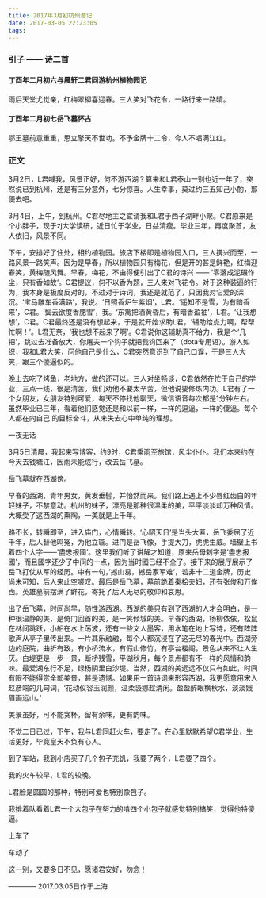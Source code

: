 ```yaml
---
title: 2017年3月初杭州游记
date: 2017-03-05 22:23:05
tags:
---
```

### 引子 —— 诗二首

#### 丁酉年二月初六与晨轩二君同游杭州植物园记

雨后天堂尤觉亲，红梅翠柳喜迎春。三人笑对飞花令，一路行来一路晴。

#### 丁酉年二月初七岳飞墓怀古

鄂王墓前意重重，思立擎天不世功。不予金牌十二令，今人不唱满江红。

### 正文

3月2日，L君喊我，风景正好，何不游西湖？算来和L君泰山一别也近一年了，突然说已到杭州，还是有三分意外，七分惊喜。人生幸事，莫过约三五知己小酌，那便去吧。

3月4日，上午，到杭州。C君尽地主之宜请我和L君于西子湖畔小聚。C君原来是个小胖子，现于zj大学读研，近日忙于学业，日益清瘦。毕业三年，再度聚首，友人依旧，风景不同。

下午，安排好了住处，相约植物园。旅店下楼即是植物园入口，三人携兴而至，一路风景一路笑声。因为是早春，所以植物园只有梅花，但是开的甚是鲜艳，红梅迎春笑，黄梅随风舞。早春，梅花，不由得便引出了C君的诗兴 —— ’零落成泥碾作尘，只有香如故‘。C君提议，何不以香为题，三人来对飞花令。对于这种装逼的行为，我本身是极度反对的，不过对于诗词，我还是就范了，只因我对它爱的深沉。‘宝马雕车香满路’，我说。‘日照香炉生紫烟’，L君。‘遥知不是雪，为有暗香来’，C君。‘鬓云欲度香腮雪’，我。‘东篱把酒黄昏后，有暗香盈袖’，L君。‘让我想想’，C君。C君最终还是没有想起来，于是就开始求助L君，‘辅助给点力啊，帮帮忙啊！’。L君无奈，‘我也想不起来了啊’。C君说你这辅助真不给力，我是个‘几把’，跳过去准备放大，你屠夫一个钩子就把我钩回来了（dota专用语）。游人如织，我和L君大笑，问他自己是什么，C君突然意识到了自己口误，于是三人大笑，跟三个傻逼似的。

晚上去吃了烤鱼，老地方，做的还可以。三人对坐畅谈，C君依然在忙于自己的学业，三点一线，很是清苦。我们劝他不要太辛苦，但他说要修炼内功。L君有了一个女朋友，女朋友特别可爱，每天不停找他聊天，微信语音每次都是1分钟左右。虽然毕业已三年，看着他们感觉还是和以前一样，一样的逗逼，一样的傻逼。每个人都在向自己
的目标奋斗，从未失去心中单纯的理想。

一夜无话

3月5日清晨，我起来写博客，约9时，C君乘雨至旅馆，风尘仆仆。我们本来约在今天去钱塘江，因雨未能成行，改去岳飞墓。

岳飞墓就在西湖傍。

早春的西湖，青年男女，黄发垂髫，并怡然而来。我们路上遇上不少唇红齿白的年轻妹子，不禁意动。杭州的妹子，漂亮是那种很温柔的美，平平淡淡却万种风情。大概受了这西湖的熏陶，一美就是上千年。

路不长，转瞬即至，进入庙门，心情瞬转。‘心昭天日’是当头大匾，岳飞委屈了近千年，后人替他鸣冤，为他立匾。进门是岳飞像，手提大刀，虎虎生威。墙壁上书着四个大字——‘盡忠报國’。这里我们听了讲解才知道，原来岳母刺字是‘盡忠报國’，而且國字还少了中间的一点，因为当时國已经不全了。接下来的展厅展示了岳飞打仗从军的经历。中有一句，’撼山易，撼岳家军难‘，若非十二道金牌，历史尚未可知，后人来此空嗟叹。最后是岳飞墓，墓前跪着秦桧夫妇，还有张俊和万俟卣。英雄墓前摆满了鲜花，寄托了后人无尽的敬仰和哀思。

出了岳飞墓，时间尚早，随性游西湖。西湖的美只有到了西湖的人才会明白，是一种很温静的美，是倚门回首的美，是一笑倾城的美。早春的西湖，杨柳依依，松鼠在林间跳跃，小船在水上荡波，还有一些文人墨客，用水笔在地上写诗，还有阵阵歌声从亭子里传出来。一片其乐融融，每个人都沉浸在了这无尽的春光中。西湖旁边的庭院，曲折有致，有小桥流水，有假山修竹，有亭台楼阁，景色从来不让人生厌。白堤更是一步一景，断桥残雪，平湖秋月，每个景点都有不一样的风情和韵味。最爱湖东行不足，绿杨阴里白沙堤。当然，西湖的美远远不仅只有如此，时间有限不能得赏全部美景，甚是遗憾。如果用一首诗词来形容西湖，我更愿意用宋人赵彦端的几句词，‘花动仪容玉润颜，温柔袅娜趁清闲。盈盈醉眼横秋水，淡淡娥眉画远山。’

美景虽好，可不能贪杯，留有余味，更有韵味。

不觉二日已过，下午，我与L君同赶火车，要走了。在心里默默希望C君学业，生活更好，毕竟皇天不负有心人。

到了车站，我到小店买了几个包子充饥，我要了两个，L君要了四个。

我的火车较早，L君的较晚。

L君脸是圆圆的那种，特别可爱也特别像包子。

我排着队看着L君一个大包子在努力的啃四个小包子就感觉特别搞笑，觉得他特傻逼。

上车了

车动了

这一别，又要多日不见，愿诸君安好，勿念！

———— 2017.03.05日作于上海




